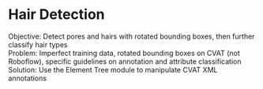 # Hair Detection
Objective: Detect pores and hairs with rotated bounding boxes, then further classify hair types <br>
Problem: Imperfect training data, rotated bounding boxes on CVAT (not Roboflow), specific guidelines on annotation and attribute classification <br>
Solution: Use the Element Tree module to manipulate CVAT XML annotations <br>
